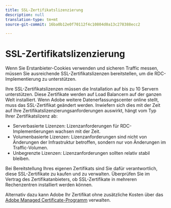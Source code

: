 ```yaml
---
title: SSL-Zertifikatslizenzierung
description: null
translation-type: tm+mt
source-git-commit: 16ba0b12e0f70112f4c10804d0a13c278388ecc2

---
```



# SSL-Zertifikatslizenzierung

Wenn Sie Erstanbieter-Cookies verwenden und sicheren Traffic messen, müssen Sie ausreichende SSL-Zertifikatslizenzen bereitstellen, um die RDC-Implementierung zu unterstützen.

Ihre SSL-Zertifikatslizenzen müssen die Installation auf bis zu 10 Servern unterstützen. Diese Zertifikate werden auf Load Balancern auf der ganzen Welt installiert. Wenn Adobe weitere Datenerfassungscenter online stellt, muss das SSL-Zertifikat geändert werden. Inwiefern sich dies mit der Zeit auf Ihre Zertifikatslizenzierungsanforderungen auswirkt, hängt vom Typ Ihrer Zertifikatslizenz ab:

* Serverbasierte Lizenzen: Lizenzanforderungen für RDC-Implementierungen wachsen mit der Zeit.
* Volumenbasierte Lizenzen: Lizenzanforderungen sind nicht von Änderungen der Infrastruktur betroffen, sondern nur von Änderungen im Traffic-Volumen.
* Unbegrenzte Lizenzen: Lizenzanforderungen sollten relativ stabil bleiben.

Bei Bereitstellung Ihres eigenen Zertifikats sind Sie dafür verantwortlich, diese SSL-Zertifikate zu kaufen und zu verwalten. Überprüfen Sie im Vertrag des Zertifikatanbieters, ob SSL-Zertifikate in mehreren Rechenzentren installiert werden können.

Alternativ dazu kann Adobe Ihr Zertifikat ohne zusätzliche Kosten über das [Adobe Managed Certificate-Programm](https://marketing.adobe.com/resources/help/en_US/whitepapers/first_party_cookies/adobe_managed_cert_pgm.html) verwalten.

